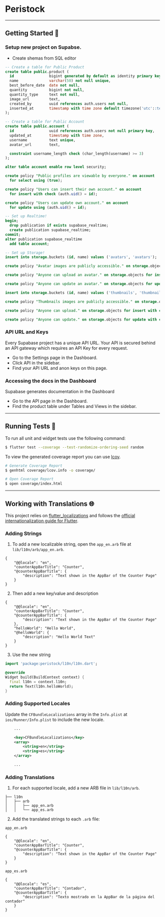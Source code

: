 # Peristock

---

## Getting Started 🚀

### Setup new project on Supabse. 

- Create shemas from SQL editor
```sql
-- Create a table for Public Product
create table public.product (
  id                bigint generated by default as identity primary key,
  name              varchar(50) not null unique,
  best_before_date  date not null,
  quantity          bigint not null,
  quantity_type     text not null,
  image_url         text,
  created_by        uuid references auth.users not null,
  inserted_at       timestamp with time zone default timezone('utc'::text, now()) not null
);

-- Create a table for Public Account
create table public.account (
  id                uuid references auth.users not null primary key,
  updated_at        timestamp with time zone,
  username          text unique,
  avatar_url        text,

  constraint username_length check (char_length(username) >= 3)
);

alter table account enable row level security;

create policy "Public profiles are viewable by everyone." on account 
  for select using (true);

create policy "Users can insert their own account." on account
  for insert with check (auth.uid() = id);

create policy "Users can update own account." on account
  for update using (auth.uid() = id);

-- Set up Realtime!
begin;
  drop publication if exists supabase_realtime;
  create publication supabase_realtime;
commit;
alter publication supabase_realtime
  add table account;

-- Set up Storage!
insert into storage.buckets (id, name) values ('avatars', 'avatars');

create policy "Avatar images are publicly accessible." on storage.objects for select using (bucket_id = 'avatars');

create policy "Anyone can upload an avatar." on storage.objects for insert with check (bucket_id = 'avatars');

create policy "Anyone can update an avatar." on storage.objects for update with check (bucket_id = 'avatars');

insert into storage.buckets (id, name) values ('thumbnails', 'thumbnails');

create policy "Thumbnails images are publicly accessible." on storage.objects for select using (bucket_id = 'thumbnails');

create policy "Anyone can upload." on storage.objects for insert with check (bucket_id = 'thumbnails');

create policy "Anyone can update." on storage.objects for update with check (bucket_id = 'thumbnails');
```

### API URL and Keys

Every Supabase project has a unique API URL. Your API is secured behind an API gateway which requires an API Key for every request.

- Go to the Settings page in the Dashboard.
- Click API in the sidebar.
- Find your API URL and anon keys on this page.

### Accessing the docs in the Dashboard

Supabase generates documentation in the Dashboard

- Go to the API page in the Dashboard.
- Find the product table under Tables and Views in the sidebar.
---

## Running Tests 🧪

To run all unit and widget tests use the following command:

```sh
$ flutter test --coverage --test-randomize-ordering-seed random
```

To view the generated coverage report you can use [lcov](https://github.com/linux-test-project/lcov).

```sh
# Generate Coverage Report
$ genhtml coverage/lcov.info -o coverage/

# Open Coverage Report
$ open coverage/index.html
```

---

## Working with Translations 🌐

This project relies on [flutter_localizations][flutter_localizations_link] and follows the [official internationalization guide for Flutter][internationalization_link].

### Adding Strings

1. To add a new localizable string, open the `app_en.arb` file at `lib/l10n/arb/app_en.arb`.

```arb
{
    "@@locale": "en",
    "counterAppBarTitle": "Counter",
    "@counterAppBarTitle": {
        "description": "Text shown in the AppBar of the Counter Page"
    }
}
```

2. Then add a new key/value and description

```arb
{
    "@@locale": "en",
    "counterAppBarTitle": "Counter",
    "@counterAppBarTitle": {
        "description": "Text shown in the AppBar of the Counter Page"
    },
    "helloWorld": "Hello World",
    "@helloWorld": {
        "description": "Hello World Text"
    }
}
```

3. Use the new string

```dart
import 'package:peristock/l10n/l10n.dart';

@override
Widget build(BuildContext context) {
  final l10n = context.l10n;
  return Text(l10n.helloWorld);
}
```

### Adding Supported Locales

Update the `CFBundleLocalizations` array in the `Info.plist` at `ios/Runner/Info.plist` to include the new locale.

```xml
    ...

    <key>CFBundleLocalizations</key>
	<array>
		<string>en</string>
		<string>es</string>
	</array>

    ...
```

### Adding Translations

1. For each supported locale, add a new ARB file in `lib/l10n/arb`.

```
├── l10n
│   ├── arb
│   │   ├── app_en.arb
│   │   └── app_es.arb
```

2. Add the translated strings to each `.arb` file:

`app_en.arb`

```arb
{
    "@@locale": "en",
    "counterAppBarTitle": "Counter",
    "@counterAppBarTitle": {
        "description": "Text shown in the AppBar of the Counter Page"
    }
}
```

`app_es.arb`

```arb
{
    "@@locale": "es",
    "counterAppBarTitle": "Contador",
    "@counterAppBarTitle": {
        "description": "Texto mostrado en la AppBar de la página del contador"
    }
}
```

[coverage_badge]: coverage_badge.svg
[flutter_localizations_link]: https://api.flutter.dev/flutter/flutter_localizations/flutter_localizations-library.html
[internationalization_link]: https://flutter.dev/docs/development/accessibility-and-localization/internationalization
[license_badge]: https://img.shields.io/badge/license-MIT-blue.svg
[license_link]: https://opensource.org/licenses/MIT
[very_good_analysis_badge]: https://img.shields.io/badge/style-very_good_analysis-B22C89.svg
[very_good_analysis_link]: https://pub.dev/packages/very_good_analysis
[very_good_cli_link]: https://github.com/VeryGoodOpenSource/very_good_cli
